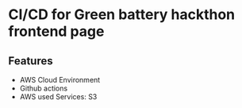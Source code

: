 # CI/CD for Green battery hackthon frontend page

## Features

- AWS Cloud Environment
- Github actions
- AWS used Services: S3
